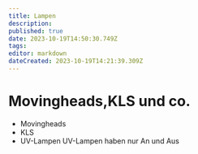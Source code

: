 ```yaml
---
title: Lampen
description: 
published: true
date: 2023-10-19T14:50:30.749Z
tags: 
editor: markdown
dateCreated: 2023-10-19T14:21:39.309Z
---
```


# Movingheads,KLS und co.
- Movingheads
- KLS
- UV-Lampen
UV-Lampen haben nur An und Aus